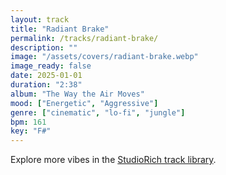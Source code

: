 ```yaml
---
layout: track
title: "Radiant Brake"
permalink: /tracks/radiant-brake/
description: ""
image: "/assets/covers/radiant-brake.webp"
image_ready: false
date: 2025-01-01
duration: "2:38"
album: "The Way the Air Moves"
mood: ["Energetic", "Aggressive"]
genre: ["cinematic", "lo-fi", "jungle"]
bpm: 161
key: "F#"
---
```


Explore more vibes in the [StudioRich track library](/tracks/).

